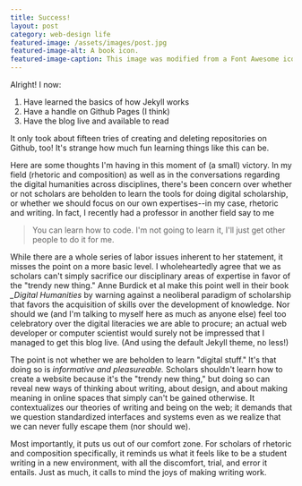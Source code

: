 ```yaml
---
title: Success!
layout: post
category: web-design life
featured-image: /assets/images/post.jpg
featured-image-alt: A book icon.
featured-image-caption: This image was modified from a Font Awesome icon under the terms of <a href="https://fontawesome.com/license" target="_blank">their license</a>.
---
```


Alright! I now:

1. Have learned the basics of how Jekyll works
2. Have a handle on Github Pages (I think)
3. Have the blog live and available to read

It only took about fifteen tries of creating and deleting repositories on Github, too! It's strange how much fun learning things like this can be.

Here are some thoughts I'm having in this moment of (a small) victory. In my field (rhetoric and composition) as well as in the conversations regarding the digital humanities across disciplines, there's been concern over whether or not scholars are beholden to learn the tools for doing digital scholarship, or whether we should focus on our own expertises--in my case, rhetoric and writing. In fact, I recently had a professor in another field say to me

> You can learn how to code. I'm not going to learn it, I'll just get other people to do it for me.

While there are a whole series of labor issues inherent to her statement, it misses the point on a more basic level. I wholeheartedly agree that we as scholars can't simply sacrifice our disciplinary areas of expertise in favor of the "trendy new thing." Anne Burdick et al make this point well in their book *_Digital Humanities* by warning against a neoliberal paradigm of scholarship that favors the acquisition of skills over the development of knowledge. Nor should we (and I'm talking to myself here as much as anyone else) feel too celebratory over the digital literacies we are able to procure; an actual web developer or computer scientist would surely not be impressed that I managed to get this blog live. (And using the default Jekyll theme, no less!)

The point is not whether we are beholden to learn "digital stuff." It's that doing so is *informative and pleasureable.* Scholars shouldn't learn how to create a website because it's the "trendy new thing," but doing so can reveal new ways of thinking about writing, about design, and about making meaning in online spaces that simply can't be gained otherwise. It contextualizes our theories of writing and being on the web; it demands that we question standardized interfaces and systems even as we realize that we can never fully escape them (nor should we).

Most importantly, it puts us out of our comfort zone. For scholars of rhetoric and composition specifically, it reminds us what it feels like to be a student writing in a new environment, with all the discomfort, trial, and error it entails. Just as much, it calls to mind the joys of making writing work.
